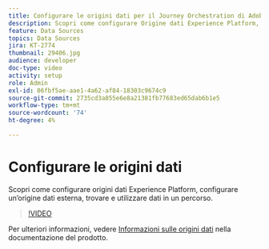 ```yaml
---
title: Configurare le origini dati per il Journey Orchestration di Adobe
description: Scopri come configurare Origine dati Experience Platform, configurare un’origine dati esterna, nonché individuare e utilizzare i dati all’interno di un percorso.
feature: Data Sources
topics: Data Sources
jira: KT-2774
thumbnail: 29406.jpg
audience: developer
doc-type: video
activity: setup
role: Admin
exl-id: 06fbf5ae-aae1-4a62-af84-18303c9674c9
source-git-commit: 2735cd3a855e6e8a21381fb77683ed65dab6b1e5
workflow-type: tm+mt
source-wordcount: '74'
ht-degree: 4%

---
```


# Configurare le origini dati

Scopri come configurare origini dati Experience Platform, configurare un’origine dati esterna, trovare e utilizzare dati in un percorso.

>[!VIDEO](https://video.tv.adobe.com/v/29406?quality=12&learn=on)

Per ulteriori informazioni, vedere [Informazioni sulle origini dati](https://experienceleague.adobe.com/docs/journeys/using/data-source-journeys/about-data-sources.html?lang=en) nella documentazione del prodotto.
